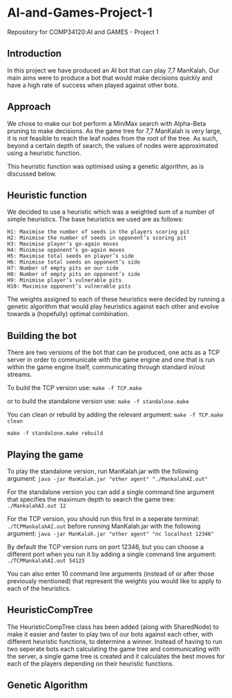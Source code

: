 # AI-and-Games-Project-1

Repository for COMP34120:AI and GAMES - Project 1

## Introduction

In this project we have produced an AI bot that can play 7,7 ManKalah. Our main aims were to produce a bot that would make decisions quickly and have a high rate of success when played against other bots.

## Approach

We chose to make our bot perform a MiniMax search with Alpha-Beta pruning to make decisions.
As the game tree for 7,7 ManKalah is very large, it is not feasible to reach the leaf nodes from the root of the tree. As such, beyond a certain depth of search, the values of nodes were approximated using a heuristic function.

This heuristic function was optimised using a genetic algorithm, as is discussed below.

## Heuristic function

We decided to use a heuristic which was a weighted sum of a number of simple heuristics. The base heuristics we used are as follows:

```
H1: Maximise the number of seeds in the players scoring pit
H2: Minimise the number of seeds in opponent’s scoring pit
H3: Maximise player’s go-again moves
H4: Minimise opponent’s go-again moves
H5: Maximise total seeds on player’s side
H6: Minimise total seeds on opponent’s side
H7: Number of empty pits on our side
H8: Number of empty pits on opponent’s side
H9: Minimise player’s vulnerable pits
H10: Maximise opponent’s vulnerable pits
```

The weights assigned to each of these heuristics were decided by running a genetic algorithm that would play heuristics against each other and evolve towards a (hopefully) optimal combination.

## Building the bot

There are two versions of the bot that can be produced, one acts as a TCP server in order to communicate with the game engine and one that is run within the game engine itself, communicating through standard in/out streams.

To build the TCP version use:
  ```make -f TCP.make```

or to build the standalone version use:
  ```make -f standalone.make```
  
You can clean or rebuild by adding the relevant argument:
  ```make -f TCP.make clean```
  
  ```make -f standalone.make rebuild```

## Playing the game

To play the standalone version, run ManKalah.jar with the following argument:
```java -jar ManKalah.jar "other agent" "./MankalahAI.out"```

For the standalone version you can add a single command line argument that specifies the maximum depth to search the game tree:
```./MankalahAI.out 12```

For the TCP version, you should run this first in a seperate terminal:
```./TCPMankalahAI.out```
before running ManKalah.jar with the following argument:
```java -jar ManKalah.jar "other agent" "nc localhost 12346"```

By default the TCP version runs on port 12346, but you can choose a different port when you run it by adding a single command line argument:
```./TCPMankalahAI.out 54123```
 
You can also enter 10 command line arguments (instead of or after those previously mentioned) that represent the weights you would like to apply to each of the heuristics.

## HeuristicCompTree
The HeuristicCompTree class has been added (along with SharedNode) to make it easier and faster to play two of our bots against each other, with different heuristic functions, to determine a winner. 
Instead of having to run two seperate bots each calculating the game tree and communicating with the server, a single game tree is created and it calculates the best moves for each of the players depending on their heuristic functions.

## Genetic Algorithm

  